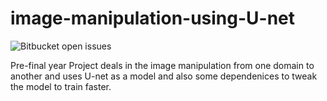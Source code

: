 
# image-manipulation-using-U-net

![Bitbucket open issues](https://img.shields.io/bitbucket/issues-raw/aminator006/image-manipulation-using-U-net)

Pre-final year Project deals in the image manipulation from one domain to another and uses U-net as a model and also some dependenices to tweak the model to train faster.
